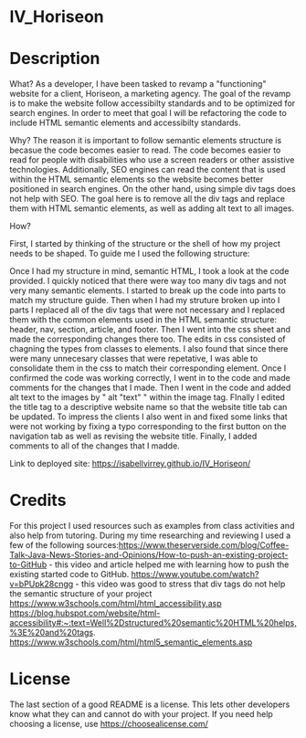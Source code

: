 # IV_Horiseon
# Description
What? As a developer, I have been tasked to revamp a "functioning" website for a client, Horiseon, a marketing agency. The goal of the revamp is to make the website follow accessibilty standards and to be optimized for search engines. In order to meet that goal I will be refactoring the code to include HTML semantic elements and accessibilty standards.

Why? The reason it is important to follow semantic elements structure is becasue the code becomes easier to read. The code becomes easier to read for people with disabilities who use a screen readers or other assistive technologies. Additionally, SEO engines can read the content that is used within the HTML semantic elements so the website becomes better positioned in search engines. On the other hand, using simple div tags does not help with SEO. The goal here is to remove all the div tags and replace them with HTML semantic elements, as well as adding alt text to all images.

How?

First, I started by thinking of the structure or the shell of how my project needs to be shaped. To guide me I used the following structure:

Once I had my structure in mind, semantic HTML, I took a look at the code provided. I quickly noticed that there were way too many div tags and not very many semantic elements. I started to break up the code into parts to match my structure guide. Then when I had my struture broken up into I parts I replaced all of the div tags that were not necessary and I replaced them with the common elements used in the HTML semantic structure: header, nav, section, article, and footer. Then I went into the css sheet and made the corresponding changes there too. The edits in css consisted of chagning the types from classes to elements. I also found that since there were many unnecesary classes that were repetative, I was able to consolidate them in the css to match their corresponding element. Once I confirmed the code was working correctly, I went in to the code and made comments for the changes that I made. Then I went in the code and added alt text to the images by " alt "text" " within the image tag. FInally I edited the title tag to a descriptive website name so that the website title tab can be updated. To impress the clients I also went in and fixed some links that were not working by fixing a typo corresponding to the first button on the navigation tab as well as revising the website title. Finally, I added comments to all of the changes that I madde. 

Link to deployed site: https://isabellvirrey.github.io/IV_Horiseon/

# Credits 
For this project I used resources such as examples from class activities and also help from tutoring. During my time researching and reviewing I used a few of the following sources:https://www.theserverside.com/blog/Coffee-Talk-Java-News-Stories-and-Opinions/How-to-push-an-existing-project-to-GitHub - this video and article helped me with learning how to push the existing started code to GitHub. https://www.youtube.com/watch?v=bPUpk28cngg - this video was good to stress that div tags do not help the semantic structure of your project https://www.w3schools.com/html/html_accessibility.asp https://blog.hubspot.com/website/html-accessibility#:~:text=Well%2Dstructured%20semantic%20HTML%20helps,%3E%20and%20tags. https://www.w3schools.com/html/html5_semantic_elements.asp

# License
The last section of a good README is a license. This lets other developers know what they can and cannot do with your project. If you need help choosing a license, use https://choosealicense.com/